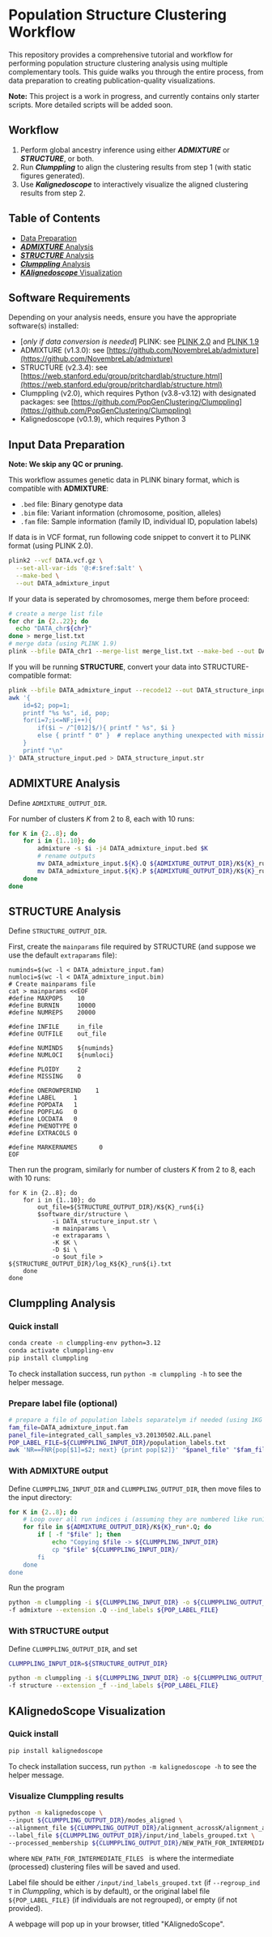 # Population Structure Clustering Workflow

This repository provides a comprehensive tutorial and workflow for performing population structure clustering analysis using multiple complementary tools. This guide walks you through the entire process, from data preparation to creating publication-quality visualizations.

**Note:** This project is a work in progress, and currently contains only starter scripts. More detailed scripts will be added soon.

## Workflow
1. Perform global ancestry inference using either ***ADMIXTURE*** or ***STRUCTURE***, or both.
2. Run ***Clumppling*** to align the clustering results from step 1 (with static figures generated).
3. Use ***Kalignedoscope*** to interactively visualize the aligned clustering results from step 2.

## Table of Contents

* [Data Preparation](#input-data-preparation)
* [***ADMIXTURE*** Analysis](#admixture-analysis)
* [***STRUCTURE*** Analysis](#structure-analysis)
* [***Clumppling*** Analysis](#clumppling-analysis)
* [***KAlignedoscope*** Visualization](#kalignedoscope-visualization)


## Software Requirements

Depending on your analysis needs, ensure you have the appropriate software(s) installed:

- [*only if data conversion is needed*] PLINK: see [PLINK 2.0](https://www.cog-genomics.org/plink/2.0) and [PLINK 1.9](https://www.cog-genomics.org/plink2)
- ADMIXTURE (v1.3.0): see [https://github.com/NovembreLab/admixture](https://github.com/NovembreLab/admixture)
- STRUCTURE (v2.3.4): see [https://web.stanford.edu/group/pritchardlab/structure.html](https://web.stanford.edu/group/pritchardlab/structure.html)
- Clumppling (v2.0), which requires Python (v3.8-v3.12) with designated packages: see [https://github.com/PopGenClustering/Clumppling](https://github.com/PopGenClustering/Clumppling)
- Kalignedoscope (v0.1.9), which requires Python 3


## Input Data Preparation

**Note: We skip any QC or pruning.**

This workflow assumes genetic data in PLINK binary format, which is compatible with **ADMIXTURE**:
- `.bed` file: Binary genotype data
- `.bim` file: Variant information (chromosome, position, alleles)
- `.fam` file: Sample information (family ID, individual ID, population labels)

If data is in VCF format, run following code snippet to convert it to PLINK format (using PLINK 2.0).
```bash
plink2 --vcf DATA.vcf.gz \
  --set-all-var-ids '@:#:$ref:$alt' \
  --make-bed \
  --out DATA_admixture_input
```

If your data is seperated by chromosomes, merge them before proceed:
```bash
# create a merge list file
for chr in {2..22}; do
  echo "DATA_chr${chr}"
done > merge_list.txt
# merge data (using PLINK 1.9)
plink --bfile DATA_chr1 --merge-list merge_list.txt --make-bed --out DATA_allchr
```

If you will be running **STRUCTURE**, convert your data into STRUCTURE-compatible format:
```bash
plink --bfile DATA_admixture_input --recode12 --out DATA_structure_input
awk '{
    id=$2; pop=1;
    printf "%s %s", id, pop;
    for(i=7;i<=NF;i++){ 
        if($i ~ /^[012]$/){ printf " %s", $i } 
        else { printf " 0" }  # replace anything unexpected with missing
    }
    printf "\n"
}' DATA_structure_input.ped > DATA_structure_input.str
```

## ADMIXTURE Analysis
Define `ADMIXTURE_OUTPUT_DIR`.

For number of clusters *K* from 2 to 8, each with 10 runs:
```bash
for K in {2..8}; do
    for i in {1..10}; do 
        admixture -s $i -j4 DATA_admixture_input.bed $K 
        # rename outputs
        mv DATA_admixture_input.${K}.Q ${ADMIXTURE_OUTPUT_DIR}/K${K}_run${i}.Q
        mv DATA_admixture_input.${K}.P ${ADMIXTURE_OUTPUT_DIR}/K${K}_run${i}.P
    done
done
```

## STRUCTURE Analysis
Define `STRUCTURE_OUTPUT_DIR`.

First, create the ``mainparams`` file required by STRUCTURE (and suppose we use the default ``extraparams`` file):
```
numinds=$(wc -l < DATA_admixture_input.fam)
numloci=$(wc -l < DATA_admixture_input.bim)
# Create mainparams file
cat > mainparams <<EOF
#define MAXPOPS    10
#define BURNIN     10000
#define NUMREPS    20000

#define INFILE     in_file
#define OUTFILE    out_file

#define NUMINDS    ${numinds}
#define NUMLOCI    ${numloci}

#define PLOIDY     2
#define MISSING    0

#define ONEROWPERIND    1
#define LABEL     1
#define POPDATA   1
#define POPFLAG   0
#define LOCDATA   0
#define PHENOTYPE 0
#define EXTRACOLS 0

#define MARKERNAMES      0  
EOF
```

Then run the program, similarly for number of clusters *K* from 2 to 8, each with 10 runs:
```
for K in {2..8}; do
    for i in {1..10}; do
        out_file=${STRUCTURE_OUTPUT_DIR}/K${K}_run${i}
        $software_dir/structure \
            -i DATA_structure_input.str \
            -m mainparams \
            -e extraparams \
            -K $K \
            -D $i \
            -o $out_file > ${STRUCTURE_OUTPUT_DIR}/log_K${K}_run${i}.txt
    done
done
```

## Clumppling Analysis

### Quick install
```bash
conda create -n clumppling-env python=3.12
conda activate clumppling-env
pip install clumppling
```
To check installation success, run ``python -m clumppling -h`` to see the helper message.

### Prepare label file (optional)
```bash
# prepare a file of population labels separatelym if needed (using 1KG data as example)
fam_file=DATA_admixture_input.fam
panel_file=integrated_call_samples_v3.20130502.ALL.panel
POP_LABEL_FILE=${CLUMPPLING_INPUT_DIR}/population_labels.txt
awk 'NR==FNR{pop[$1]=$2; next} {print pop[$2]}' "$panel_file" "$fam_file" > POP_LABEL_FILE
```

### With ADMIXTURE output
Define `CLUMPPLING_INPUT_DIR` and `CLUMPPLING_OUTPUT_DIR`, then move files to the input directory:
```bash
for K in {2..8}; do
    # Loop over all run indices i (assuming they are numbered like run1.Q, run2.Q, etc.)
    for file in ${ADMIXTURE_OUTPUT_DIR}/K${K}_run*.Q; do 
        if [ -f "$file" ]; then
            echo "Copying $file -> ${CLUMPPLING_INPUT_DIR}
            cp "$file" ${CLUMPPLING_INPUT_DIR}/
        fi
    done
done
```
Run the program
```bash
python -m clumppling -i ${CLUMPPLING_INPUT_DIR} -o ${CLUMPPLING_OUTPUT_DIR} \
-f admixture --extension .Q --ind_labels ${POP_LABEL_FILE}
```

### With STRUCTURE output
Define `CLUMPPLING_OUTPUT_DIR`, and set
```bash
CLUMPPLING_INPUT_DIR=${STRUCTURE_OUTPUT_DIR}
```
```bash
python -m clumppling -i ${CLUMPPLING_INPUT_DIR} -o ${CLUMPPLING_OUTPUT_DIR} \
-f structure --extension _f --ind_labels ${POP_LABEL_FILE}
```

## KAlignedoScope Visualization
### Quick install
```bash
pip install kalignedoscope
```
To check installation success, run ``python -m kalignedoscope -h`` to see the helper message.

### Visualize Clumppling results
```bash
python -m kalignedoscope \ 
--input ${CLUMPPLING_OUTPUT_DIR}/modes_aligned \
--alignment_file ${CLUMPPLING_OUTPUT_DIR}/alignment_acrossK/alignment_acrossK_rep.txt \
--label_file ${CLUMPPLING_OUTPUT_DIR}/input/ind_labels_grouped.txt \
--processed_membership ${CLUMPPLING_OUTPUT_DIR}/NEW_PATH_FOR_INTERMEDIATE_FILES 
```
where `NEW_PATH_FOR_INTERMEDIATE_FILES ` is where the intermediate (processed) clustering files will be saved and used.

Label file should be either ``/input/ind_labels_grouped.txt`` (if ``--regroup_ind T`` in *Clumppling*, which is by default), or the original label file  ``${POP_LABEL_FILE}`` (if individuals are not regrouped), or empty (if not provided).

A webpage will pop up in your browser, titled "KAlignedoScope". 

